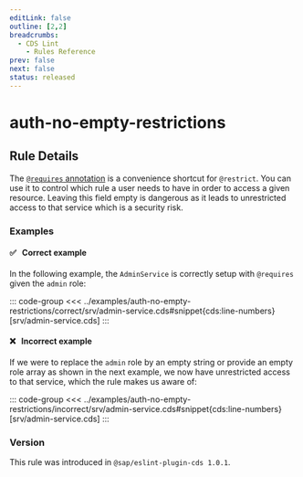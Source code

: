```yaml
---
editLink: false
outline: [2,2]
breadcrumbs:
  - CDS Lint
    - Rules Reference
prev: false
next: false
status: released
---
```


<script setup>
  import PlaygroundBadge from '../../../.vitepress/theme/components/PlaygroundBadge.vue'
</script>

# auth-no-empty-restrictions

## Rule Details

The [`@requires` annotation](../../../guides/security/authorization#requires--requires) is a convenience shortcut for `@restrict`. You can use it to control which rule a user needs to have in order to access a given resource. Leaving this field empty is dangerous as it leads to unrestricted access to that service which is a security risk.

### Examples

#### ✅ &nbsp; Correct example

In the following example, the `AdminService` is correctly setup with `@requires` given the `admin` role:

::: code-group
<<< ../examples/auth-no-empty-restrictions/correct/srv/admin-service.cds#snippet{cds:line-numbers} [srv/admin-service.cds]
:::
<PlaygroundBadge
  name="auth-no-empty-restrictions"
  kind="correct"
  :rules="{'@sap/cds/auth-no-empty-restrictions': ['error', 'show']}"
  :files="['srv/admin-service.cds', 'db/schema.cds']"
/>

#### ❌ &nbsp; Incorrect example

If we were to replace the `admin` role by an empty string or provide an empty role array as shown in the next example,
we now have unrestricted access to that service, which the rule makes us aware of:

::: code-group
<<< ../examples/auth-no-empty-restrictions/incorrect/srv/admin-service.cds#snippet{cds:line-numbers} [srv/admin-service.cds]
:::
<PlaygroundBadge
  name="auth-no-empty-restrictions"
  kind="incorrect"
  :rules="{'@sap/cds/auth-no-empty-restrictions': ['error', 'show']}"
  :files="['srv/admin-service.cds', 'db/schema.cds']"
/>

### Version
This rule was introduced in `@sap/eslint-plugin-cds 1.0.1`.
